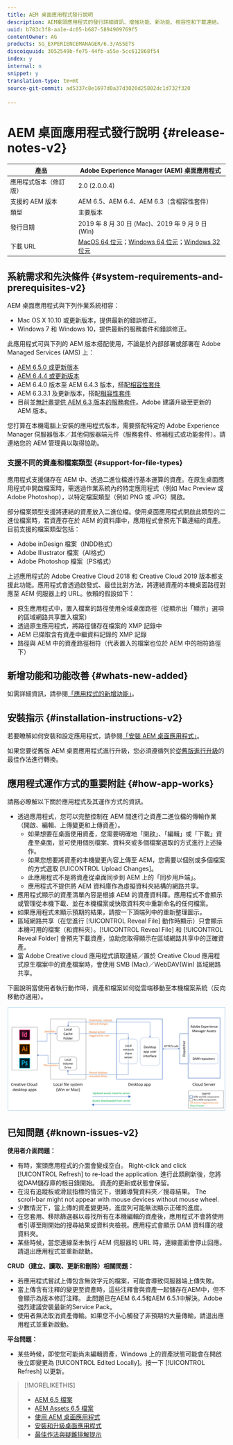 ```yaml
---
title: AEM 桌面應用程式發行說明
description: AEM案頭應用程式的發行詳細資訊、增強功能、新功能、相容性和下載連結。
uuid: b783c3f8-aa1e-4c05-b687-5894909769f5
contentOwner: AG
products: SG_EXPERIENCEMANAGER/6.3/ASSETS
discoiquuid: 3052549b-fe75-44fb-a55e-5cc612868f54
index: y
internal: n
snippet: y
translation-type: tm+mt
source-git-commit: ad5337c8e1697d0a37d3020d25802dc1d732f320

---
```



# AEM 桌面應用程式發行說明 {#release-notes-v2}

| 產品 | Adobe Experience Manager (AEM) 桌面應用程式 |
|---------------|--------------------------------------------------------------------|
| 應用程式版本（修訂版） | 2.0 (2.0.0.4) |
| 支援的 AEM 版本 | AEM 6.5、AEM 6.4、AEM 6.3（含相容性套件） |
| 類型 | 主要版本 |
| 發行日期 | 2019 年 8 月 30 日 (Mac)、2019 年 9 月 9 日 (Win) |
| 下載 URL | [MacOS 64 位元](https://download.macromedia.com/aem-assets-companion-app/aem-desktop-osx-2.0.0.4.dmg)；[Windows 64 位元](https://download.macromedia.com/aem-assets-companion-app/aem-desktop-win64-2.0.0.4.exe)；[Windows 32 位元](https://download.macromedia.com/aem-assets-companion-app/aem-desktop-win32-2.0.0.4.exe) |

## 系統需求和先決條件 {#system-requirements-and-prerequisites-v2}

AEM 桌面應用程式與下列作業系統相容：

* Mac OS X 10.10 或更新版本，提供最新的錯誤修正。
* Windows 7 和 Windows 10，提供最新的服務套件和錯誤修正。

此應用程式可與下列的 AEM 版本搭配使用，不論是於內部部署或部署在 Adobe Managed Services (AMS) 上：

* [AEM 6.5.0 或更新版本](https://helpx.adobe.com/experience-manager/6-5/release-notes.html)
* [AEM 6.4.4 或更新版本](https://helpx.adobe.com/experience-manager/6-4/release-notes/sp-release-notes.html)
* AEM 6.4.0 版本至 AEM 6.4.3 版本，搭配[相容性套件](https://www.adobeaemcloud.com/content/marketplace/marketplaceProxy.html?packagePath=/content/companies/public/adobe/packages/cq640/featurepack/adobe-asset-link-support)
* AEM 6.3.3.1 及更新版本，搭配[相容性套件](https://www.adobeaemcloud.com/content/marketplace/marketplaceProxy.html?packagePath=/content/companies/public/adobe/packages/cq640/featurepack/adobe-asset-link-support)
* 目前並[無計畫提供 AEM 6.3 版本的服務套件](https://helpx.adobe.com/experience-manager/maintenance-releases-roadmap.html)。Adobe 建議升級至更新的 AEM 版本。

您打算在本機電腦上安裝的應用程式版本，需要搭配特定的 Adobe Experience Manager 伺服器版本／其他伺服器端元件（服務套件、修補程式或功能套件）。請連絡您的 AEM 管理員以取得協助。

### 支援不同的資產和檔案類型 {#support-for-file-types}

應用程式支援儲存在 AEM 中、透過二進位檔進行基本運算的資產。在原生桌面應用程式中開啟檔案時，需透過作業系統內的特定應用程式（例如 Mac Preview 或 Adobe Photoshop），以特定檔案類型（例如 PNG 或 JPG）開啟。

部分檔案類型支援將連結的資產放入二進位檔。使用桌面應用程式開啟此類型的二進位檔案時，若資產存在於 AEM 的資料庫中，應用程式會預先下載連結的資產。目前支援的檔案類型包括：

* Adobe inDesign 檔案（INDD格式）
* Adobe Illustrator 檔案（AI格式）
* Adobe Photoshop 檔案（PS格式）

上述應用程式的 Adobe Creative Cloud 2018 和 Creative Cloud 2019 版本都支援此功能。應用程式會透過啟發式、最佳比對方法，將連結資產的本機桌面路徑對應至 AEM 伺服器上的 URL。依賴的假設如下：

* 原生應用程式中，置入檔案的路徑使用全域桌面路徑（從顯示出「顯示」選項的區域網路共享置入檔案）
* 透過原生應用程式，將路徑儲存在檔案的 XMP 記錄中
* AEM 已擷取含有資產中繼資料記錄的 XMP 記錄
* 路徑與 AEM 中的資產路徑相符（代表置入的檔案也位於 AEM 中的相符路徑下）

## 新增功能和功能改善 {#whats-new-added}

如需詳細資訊，請參閱[「應用程式的新增功能」](introduction.md#whats-new-v2)。

## 安裝指示 {#installation-instructions-v2}

若要瞭解如何安裝和設定應用程式，請參閱[「安裝 AEM 桌面應用程式」](install-upgrade.md)。

如果您要從舊版 AEM 桌面應用程式進行升級，您必須遵循列於[從舊版進行升級](install-upgrade.md#upgrade-from-previous-version)的最佳作法進行轉換。

## 應用程式運作方式的重要附註 {#how-app-works}

請務必瞭解以下關於應用程式及其運作方式的資訊。

* 透過應用程式，您可以完整控制在 AEM 間進行之資產二進位檔的傳輸作業（開啟、編輯、上傳變更和上傳資產）。
   * 如果想要在桌面使用資產，您需要明確地「開啟」、「編輯」或「下載」資產至桌面，並可使用個別檔案、資料夾或多個檔案選取的方式進行上述操作。
   * 如果您想要將資產的本機變更內容上傳至 AEM，您需要以個別或多個檔案的方式選取 [!UICONTROL Upload Changes]。
   * 此應用程式不是將資產從桌面同步到 AEM 上的「同步用戶端」。
   * 應用程式不提供將 AEM 資料庫作為虛擬資料夾結構的網路共享。
* 應用程式顯示的資產清單內容是根據 AEM 的資產資料庫。應用程式不會顯示或管理從本機下載、並在本機檔案或快取資料夾中重新命名的任何檔案。
* 如果應用程式未顯示預期的結果，請按一下頂端列中的重新整理圖示。
* 區域網路共享（在您進行 [!UICONTROL Reveal File] 動作時顯示）只會顯示本機可用的檔案（和資料夾）。[!UICONTROL Reveal File] 和 [!UICONTROL Reveal Folder] 會預先下載資產，協助您取得顯示在區域網路共享中的正確資產。
* 當 Adobe Creative cloud 應用程式讀取連結／置於 Creative Cloud 應用程式原生檔案中的資產檔案時，會使用 SMB (Mac)／WebDAV(Win) 區域網路共享。

下圖說明當使用者執行動作時，資產和檔案如何從雲端移動至本機檔案系統（反向移動亦適用）。

![透過桌面應用程式，資產從 AEM 伺服器移動至原生桌面應用程式](assets/da20_flow_diagram.png)

## 已知問題 {#known-issues-v2}

**使用者介面問題：**
* 有時，案頭應用程式的介面會變成空白。 Right-click and click [!UICONTROL Refresh] to re-load the application. 進行此類刷新後，您將從DAM儲存庫的根目錄開始。 資產的更新或狀態會保留。 <!-- CQ-4270267 -->
* 在沒有追蹤板或滑鼠指標的情況下，很難導覽資料夾／搜尋結果。 The scroll-bar might not appear with mouse devices without mouse wheel. <!-- CQ-4269947 -->
* 少數情況下，當上傳的資產變更時，進度列可能無法顯示正確的進度。
* 在您套用、移除篩選器以尋找所有在本機編輯的資產後，應用程式不會將使用者引導至剛開始的搜尋結果或資料夾檢視。應用程式會顯示 DAM 資料庫的根資料夾。
* 某些時候，當您連線至未執行 AEM 伺服器的 URL 時，連線畫面會停止回應。請退出應用程式並重新啟動。

**CRUD（建立、讀取、更新和刪除）相關問題：**
* 若應用程式嘗試上傳包含無效字元的檔案，可能會導致伺服器端上傳失敗。<!-- CQ-4273652 -->
* 當上傳含有注釋的變更至資產時，這些注釋會與資產一起儲存在AEM中，但不會顯示為版本修訂注釋。 此問題已在AEM 6.4.5和AEM 6.5.1中解決。Adobe強烈建議安裝最新的Service Pack。 <!-- CQ-4268990 -->
* 使用者無法取消資產傳輸。如果您不小心觸發了非預期的大量傳輸，請退出應用程式並重新啟動。<!-- CQ-4278940 -->

**平台問題：**
* 某些時候，即使您可能尚未編輯資產，Windows 上的資產狀態可能會在開啟後立即變更為 [!UICONTROL Edited Locally]。按一下 [!UICONTROL Refresh] 以更新。

>[!MORELIKETHIS]
>
>* [AEM 6.5 檔案](https://helpx.adobe.com/support/experience-manager/6-5.html)
>* [AEM Assets 6.5 檔案](https://docs.adobe.com/content/help/en/experience-manager-64/assets/home.html)
>* [使用 AEM 桌面應用程式](using.md)
>* [安裝和升級桌面應用程式](install-upgrade.md)
>* [最佳作法與疑難排解提示](troubleshoot.md)

